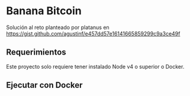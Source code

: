 # Banana Bitcoin

  Solución al reto planteado por platanus en https://gist.github.com/agustinf/e457dd57e16141665859299c9a3ce49f

## Requerimientos

  Este proyecto solo requiere tener instalado Node v4 o superior o Docker.

## Ejecutar con Docker
  
  
